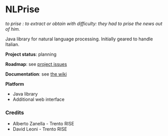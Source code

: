 NLPrise
=======

_to prise : to extract or obtain with difficulty: they had to prise the news out of him._


Java library for natural language processing. Initially geared to handle Italian.



**Project status**: planning

**Roadmap**: see [project issues](https://github.com/opendatatrentino/NLPrise/issues)

**Documentation**: see [the wiki](https://github.com/opendatatrentino/NLPrise/wiki)



**Platform** 

* Java library
* Additional web interface

### Credits

 - Alberto Zanella - Trento RISE
 - David Leoni - Trento RISE 
 
 
